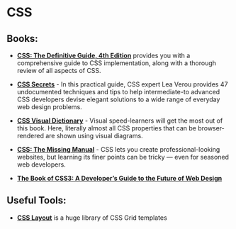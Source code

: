# CSS

## Books:
* **[CSS: The Definitive Guide, 4th Edition](https://github.com/UlugbekMuslitdinov/awesome-sources/blob/main/CSS/CSS_%20The%20Definitive%20Guide%2C%204th%20Edition_.pdf)** provides you with a comprehensive guide to CSS implementation, along with a thorough review of all aspects of CSS.

* **[CSS Secrets](https://github.com/UlugbekMuslitdinov/awesome-sources/blob/main/CSS/CSS_Secrets.pdf)** - In this practical guide, CSS expert Lea Verou provides 47 undocumented techniques and tips to help intermediate-to advanced CSS developers devise elegant solutions to a wide range of everyday web design problems.

* **[CSS Visual Dictionary]()** - Visual speed-learners will get the most out of this book. Here, literally almost all CSS properties that can be browser-rendered are shown using visual diagrams.

* **[CSS: The Missing Manual]()** - CSS lets you create professional-looking websites, but learning its finer points can be tricky — even for seasoned web developers.

* **[The Book of CSS3: A Developer’s Guide to the Future of Web Design]()**

## Useful Tools:
* **[CSS Layout](https://csslayout.io)** is a huge library of CSS Grid templates